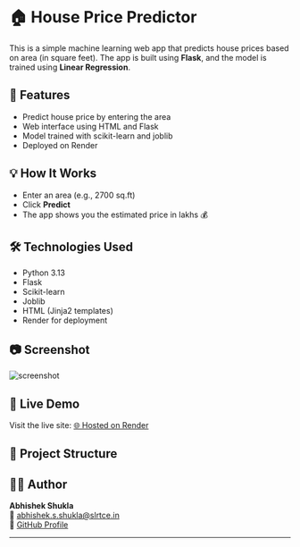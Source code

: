 # 🏠 House Price Predictor

This is a simple machine learning web app that predicts house prices based on area (in square feet). The app is built using **Flask**, and the model is trained using **Linear Regression**.

## 🚀 Features

- Predict house price by entering the area
- Web interface using HTML and Flask
- Model trained with scikit-learn and joblib
- Deployed on Render

## 💡 How It Works

- Enter an area (e.g., 2700 sq.ft)
- Click **Predict**
- The app shows you the estimated price in lakhs 💰

## 🛠️ Technologies Used

- Python 3.13
- Flask
- Scikit-learn
- Joblib
- HTML (Jinja2 templates)
- Render for deployment

## 📷 Screenshot

![screenshot](screenshot.png)

## 🔗 Live Demo

Visit the live site: [🌐 Hosted on Render](https://your-app-url-on-render.com)

## 📁 Project Structure


## 👨‍💻 Author

**Abhishek Shukla**  
📧 abhishek.s.shukla@slrtce.in  
🔗 [GitHub Profile](https://github.com/abhishekshukla1212)

---

